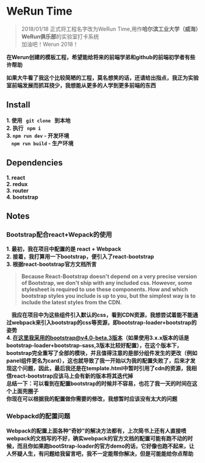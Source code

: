 # WeRun Time
> 2018/01/18 正式将工程名字改为WeRun Time,用作**哈尔滨工业大学（威海）WeRun俱乐部**的实验室打卡系统</br>
> 加油吧！Werun 2018！

**在Werun创建的模板工程，希望能给将来的前端学弟和github的前端初学者有些许帮助**

**如果大牛看了我这个比较简陋的工程，莫名想笑的话，还请给出指点，我正为实验室前端发展而抓耳挠少，我想能从更多的人学到更多前端的东西**

## Install
**1. 使用&nbsp;&nbsp;&nbsp;`git clone`&nbsp;&nbsp;&nbsp;到本地**</br>
**2. 执行&nbsp;&nbsp;&nbsp;`npm i`**</br>
**3. `npm run dev` - 开发环境**</br>
   **&nbsp;&nbsp;&nbsp;&nbsp;`npm run build` - 生产环境**

## Dependencies
**1. react**</br>
**2. redux**</br>
**3. router**</br>
**4. bootstrap**</br>

## Notes
### Bootstrap配合react+Wepack的使用
**1. 最初，我在项目中配置的是 react + Webpack**</br>
**2. 接着，我打算用一下bootstrap，便引入了react-bootstrap**</br>
**3. 根据react-bootstrap官方文档所言**</br>
> **Because React-Bootstrap doesn't depend on a very precise version of Bootstrap, we don't ship with any included css. However, some stylesheet is required to use these components. How and which bootstrap styles you include is up to you, but the simplest way is to include the latest styles from the CDN.**

**&nbsp;&nbsp;&nbsp;&nbsp;我应在项目中为这些组件引入默认的css，看到CDN资源，我想尝试着能不能通过webpack来引入bootstrap的css等资源，即bootstrap-loader+bootstrap的姿势**</br>
**4. 在这里我采用的bootstrap@v4.0-beta.3版本（如果使用3.x.x版本的话是bootstrap-loader+bootstrap-sass,3版本比较好配置），在这个版本下，bootstrap完全重写了全部的模块，并且值得注意的是部分组件发生的更改（例如panel组件更名为card），这也就导致了我一开始以为我的配置失败了，后来才发现这个问题，因此，最后我还是在template.html中暂时引用了cdn的资源，我相信react-bootstrap应该马上会有新的版本将其迭代掉**</br>
**总结一下：可以看到在配置bootstrap的时候并不容易，也花了我一天的时间在这个上面兜圈子**</br>
**你现在可以根据我的配置做你需要的修改，我想暂时应该没有太大的问题**

### Webpackd的配置问题
**Webpack的配置上面各种“奇妙”的解决方法都有，上次简书上还有人直接喷webpack的文档写的不好，确实webpack的官方文档的配置可能有跑不动的时候，而且你如果跑bootStrap-loader的官方demo的话，它好像也跑不起来，让人怀疑人生，有问题给我留言吧，我不一定能帮你解决，但是可能能给你点帮助**